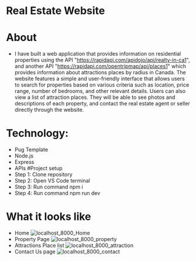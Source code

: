 # Real Estate Website
# About
- I have built a web application that provides information on residential properties using the API "https://rapidapi.com/apidojo/api/realty-in-ca1", and another API "https://rapidapi.com/opentripmap/api/places1" which provides information about attractions places by radius in Canada. The website features a simple and user-friendly interface that allows users to search for properties based on various criteria such as location, price range, number of bedrooms, and other relevant details. Users can also view a list of attraction places. They will be able to see photos and descriptions of each property, and contact the real estate agent or seller directly through the website.
# Technology: 
- Pug Template
- Node.js
- Express
- APIs
#Project setup
- Step 1: Clone repository 
- Step 2: Open VS Code terminal 
- Step 3: Run command npm i
- Step 4: Run command npm run dev
# What it looks like
- Home
![localhost_8000_Home](https://user-images.githubusercontent.com/64983530/230745421-8b94306b-f44a-40be-b836-0fce06eaaf54.png)
- Property Page
![localhost_8000_property](https://user-images.githubusercontent.com/64983530/230745423-1a7b892f-1752-4c13-bad8-6bbb832316d2.png)
- Attractions Place list
![localhost_8000_attraction](https://user-images.githubusercontent.com/64983530/230745429-1652837b-306f-4488-ac5f-1ba834929993.png)
- Contact Us page
![localhost_8000_contact](https://user-images.githubusercontent.com/64983530/230745431-72b07e2e-0c88-4b56-b218-a6d7bc88d818.png)
